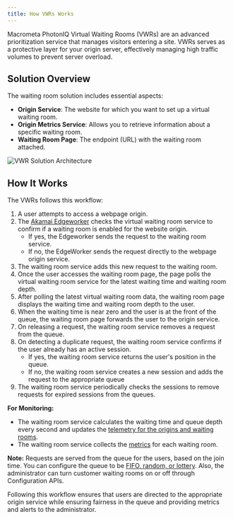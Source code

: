 ```yaml
---
title: How VWRs Works
---
```


Macrometa PhotonIQ Virtual Waiting Rooms (VWRs) are an advanced prioritization service that manages visitors entering a site. VWRs serves as a protective layer for your origin server, effectively managing high traffic volumes to prevent server overload.

## Solution Overview

The waiting room solution includes essential aspects:

- **Origin Service**: The website for which you want to set up a virtual waiting room.
- **Origin Metrics Service**: Allows you to retrieve information about a specific waiting room.
- **Waiting Room Page**: The endpoint (URL) with the waiting room attached.

![VWR Solution Architecture](/img/photoniq/vwr/vwr-solution-architecture.png)

## How It Works

The VWRs follows this workflow:

1. A user attempts to access a webpage origin.
1. The [Akamai Edgeworker](./03-configuration-and-setup/01-configuring-edgeworkers.md) checks the virtual waiting room service to confirm if a waiting room is enabled for the website origin.
    - If yes, the Edgeworker sends the request to the waiting room service.
    - If no, the EdgeWorker sends the request directly to the webpage origin service.
3. The waiting room service adds this new request to the waiting room.
1. Once the user accesses the waiting room page, the page polls the virtual waiting room service for the latest waiting time and waiting room depth.
1. After polling the latest virtual waiting room data, the waiting room page displays the waiting time and waiting room depth to the user.
1. When the waiting time is near zero and the user is at the front of the queue, the waiting room page forwards the user to the origin service.
7. On releasing a request, the waiting room service removes a request from the queue.
1. On detecting a duplicate request, the waiting room service confirms if the user already has an active session.
    - If yes, the waiting room service returns the user's position in the queue.
    - If no, the waiting room service creates a new session and adds the request to the appropriate queue
9. The waiting room service periodically checks the sessions to remove requests for expired sessions from the queues.

**For Monitoring:**
- The waiting room service calculates the waiting time and queue depth every second and updates the [telemetry for the origins and waiting rooms](https://www.macrometa.com/docs/apiVwrs#/operations/getTelemetry).
- The waiting room service collects the [metrics](https://www.macrometa.com/docs/apiVwrs#/operations/getMetrics) for each waiting room.

**Note:**  Requests are served from the queue for the users, based on the join time. You can configure the queue to be [FIFO, random, or lottery](./queue-types.md). Also, the administrator can turn customer waiting rooms on or off through Configuration APIs.

Following this workflow ensures that users are directed to the appropriate origin service while ensuring fairness in the queue and providing metrics and alerts to the administrator.

